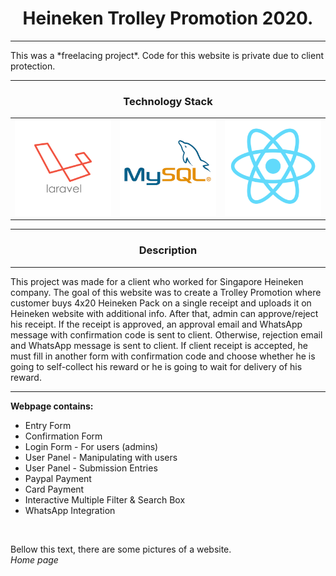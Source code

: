 <center><h1>Heineken Trolley Promotion 2020.</h1></center>
<hr>
This was a *freelacing project*.
Code for this website is private due to client protection. 
<hr/>
<h3 align="center">Technology Stack</h3>
<table>
  <tr>
    <td><img width="300" src="https://github.com/Malcom98/MOBILE_PICTURES-Tripix/blob/master/LogoLaravel.png?raw=true"></td>
    <td><img width="300" src="https://github.com/Malcom98/MOBILE_PICTURES-Tripix/blob/master/LogoMySql.gif?raw=true"></td>
    <td><img width="300" src="https://github.com/Malcom98/MOBILE_PICTURES-Tripix/blob/master/LogoReactNative.png?raw=true"></td>
  </tr>
</table>
<hr/>
<h3 align="center">Description</h3>
<hr/>
This project was made for a client who worked for Singapore Heineken company. The goal of this website was to create a Trolley Promotion where customer buys 4x20 Heineken Pack on a single receipt and uploads it on Heineken website with additional info. After that, admin can approve/reject his receipt. If the receipt is approved, an approval email and WhatsApp message with confirmation code is sent to client. Otherwise, rejection email and WhatsApp message is sent to client. If client receipt is accepted, he must fill in another form with confirmation code and choose whether he is going to self-collect his reward or he is going to wait for delivery of his reward.
<hr/>
<b>Webpage contains:</b><br>
<ul>
  <li>Entry Form</li>
  <li>Confirmation Form</li>
  <li>Login Form - For users (admins)</li>
  <li>User Panel - Manipulating with users</li>
  <li>User Panel - Submission Entries</li>
  <li>Paypal Payment</li>
  <li>Card Payment</li>
  <li>Interactive Multiple Filter & Search Box</li>
  <li>WhatsApp Integration</li>
</ul>
<br>




Bellow this text, there are some pictures of a website.<br>
*Home page*
